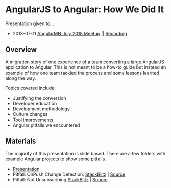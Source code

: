# AngularJS to Angular: How We Did It

Presentation given to...
* 2018-07-11 [AngularMN July 2018 Meetup](https://www.meetup.com/AngularMN/events/251649590/) || [Recording](https://youtu.be/sUsPqyPDzEk)

## Overview
A migration story of one experience of a team converting a large AngularJS application to Angular.  This is not meant to be a how-to guide but instead an example of how one team tackled the process and some lessons learned along the way.

Topics covered include:

- Justifying the conversion
- Developer education
- Development methodology
- Culture changes
- Tool improvements
- Angular pitfalls we encountered

## Materials
The majority of this presentation is slide based.  There are a few folders with example Angular projects to show some pitfalls. 

- [Presentation](https://dstanich.github.io/angularjs-to-angular-presentation)
- Pitfall: OnPush Change Detection: [StackBlitz](https://stackblitz.com/github/dstanich/angularjs-to-angular-presentation/tree/master/onpush-example) | [Source](https://github.com/dstanich/angularjs-to-angular-presentation/tree/master/onpush-example)
- Pitfall: Not Unsubscribing [StackBlitz](https://stackblitz.com/github/dstanich/angularjs-to-angular-presentation/tree/master/missing-unsubscribe-example) | [Source](https://github.com/dstanich/angularjs-to-angular-presentation/tree/master/missing-unsubscribe-example)
